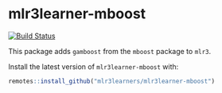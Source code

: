 # mlr3learner-mboost
[![Build Status](https://travis-ci.org/mlr3learners/mlr3learner-mboost.svg?branch=master)](https://travis-ci.org//mlr3learners/mlr3learner-mboost)

This package adds `gamboost` from the `mboost` package to `mlr3`.

Install the latest version of `mlr3learner-mboost` with:

```r
remotes::install_github("mlr3learners/mlr3learner-mboost")
```
